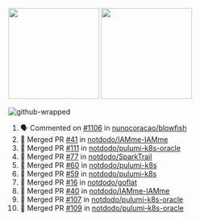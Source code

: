 <a href="https://github.com/notdodo"><img src="https://github-readme-stats.vercel.app/api?username=notdodo&count_private=true&theme=dark" height="180" /></a> <a href="https://github.com/notdodo"><img src="https://github-readme-stats.vercel.app/api/top-langs/?username=notdodo&langs_count=8&theme=dark&hide=tex,java,html,css&layout=compact" height="180" /></a>

![github-wrapped](https://github.com/notdodo/notdodo/assets/6991986/fb310ed4-7b6b-48dd-a447-4c85e6000edb)

<!--START_SECTION:activity-->
1. 🗣 Commented on [#1106](https://github.com/nunocoracao/blowfish/issues/1106#issuecomment-1987360260) in [nunocoracao/blowfish](https://github.com/nunocoracao/blowfish)
2. 🎉 Merged PR [#41](https://github.com/notdodo/IAMme-IAMme/pull/41) in [notdodo/IAMme-IAMme](https://github.com/notdodo/IAMme-IAMme)
3. 🎉 Merged PR [#111](https://github.com/notdodo/pulumi-k8s-oracle/pull/111) in [notdodo/pulumi-k8s-oracle](https://github.com/notdodo/pulumi-k8s-oracle)
4. 🎉 Merged PR [#77](https://github.com/notdodo/SparkTrail/pull/77) in [notdodo/SparkTrail](https://github.com/notdodo/SparkTrail)
5. 🎉 Merged PR [#60](https://github.com/notdodo/pulumi-k8s/pull/60) in [notdodo/pulumi-k8s](https://github.com/notdodo/pulumi-k8s)
6. 🎉 Merged PR [#59](https://github.com/notdodo/pulumi-k8s/pull/59) in [notdodo/pulumi-k8s](https://github.com/notdodo/pulumi-k8s)
7. 🎉 Merged PR [#16](https://github.com/notdodo/goflat/pull/16) in [notdodo/goflat](https://github.com/notdodo/goflat)
8. 🎉 Merged PR [#40](https://github.com/notdodo/IAMme-IAMme/pull/40) in [notdodo/IAMme-IAMme](https://github.com/notdodo/IAMme-IAMme)
9. 🎉 Merged PR [#107](https://github.com/notdodo/pulumi-k8s-oracle/pull/107) in [notdodo/pulumi-k8s-oracle](https://github.com/notdodo/pulumi-k8s-oracle)
10. 🎉 Merged PR [#109](https://github.com/notdodo/pulumi-k8s-oracle/pull/109) in [notdodo/pulumi-k8s-oracle](https://github.com/notdodo/pulumi-k8s-oracle)
<!--END_SECTION:activity-->
